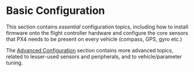 # Basic Configuration

This section contains *essential* configuration topics, including how to install firmware onto the flight controller hardware and configure the core sensors that PX4 needs to be present on every vehicle (compass, GPS, gyro etc.)

The [Advanced Configuration](../advanced_config/README.md) section contains more advanced topics, related to lesser-used sensors and peripherals, and to vehicle/parameter tuning.